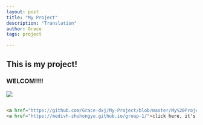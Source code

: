 ```yaml
---
layout: post
title: "My Project"
description: "Translation"
author: Grace
tags: project

---
```


## This is my project! 

### WELCOM!!!!

![](http://a1.qpic.cn/psc?/V12noI6g1hY4cE/MoK.EY8GiNN2Kt4U8x1aWAIyHUY8wSpkLgTacagtP7ZxHHFZOkw.PfmeU2NIdDsNZ*WUbF47eGIHbJIn5F*4Rg!!/c&ek=1&kp=1&pt=0&bo=hgGoAQAAAAARFw4!&tl=3&vuin=2667878530&tm=1577257200&sce=60-2-2&rf=viewer_4)

```html

<a href="https://github.com/Grace-dxj/My-Project/blob/master/My%20Project.pdf">translation project</a>
<a href="https://medivh-zhuhongyu.github.io/group-1/">click here, it's gitbook.</a>

```



